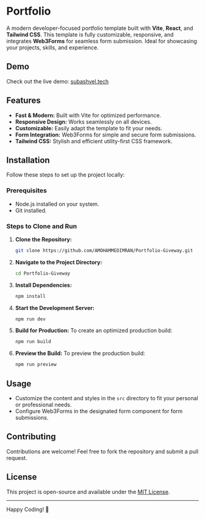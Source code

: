 # Portfolio

A modern developer-focused portfolio template built with **Vite**, **React**, and **Tailwind CSS**. This template is fully customizable, responsive, and integrates **Web3Forms** for seamless form submission. Ideal for showcasing your projects, skills, and experience.

## Demo

Check out the live demo: [subashvel.tech](https://srs-portfolio.vercel.app/)

## Features

- **Fast & Modern:** Built with Vite for optimized performance.
- **Responsive Design:** Works seamlessly on all devices.
- **Customizable:** Easily adapt the template to fit your needs.
- **Form Integration:** Web3Forms for simple and secure form submissions.
- **Tailwind CSS:** Stylish and efficient utility-first CSS framework.

## Installation

Follow these steps to set up the project locally:

### Prerequisites

- Node.js installed on your system.
- Git installed.

### Steps to Clone and Run

1. **Clone the Repository:**
   ```bash
   git clone https://github.com/AMOHAMMEDIMRAN/Portfolio-Giveway.git
   ```

2. **Navigate to the Project Directory:**
   ```bash
   cd Portfolio-Giveway
   ```

3. **Install Dependencies:**
   ```bash
   npm install
   ```

4. **Start the Development Server:**
   ```bash
   npm run dev
   ```

5. **Build for Production:**
   To create an optimized production build:
   ```bash
   npm run build
   ```

6. **Preview the Build:**
   To preview the production build:
   ```bash
   npm run preview
   ```

## Usage

- Customize the content and styles in the `src` directory to fit your personal or professional needs.
- Configure Web3Forms in the designated form component for form submissions.

## Contributing

Contributions are welcome! Feel free to fork the repository and submit a pull request.

## License

This project is open-source and available under the [MIT License](LICENSE).

---

Happy Coding! 🎉

